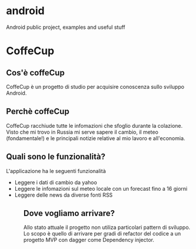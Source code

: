 android
=======

Android public project, examples and useful stuff

CoffeCup
=======
<h2> Cos'è coffeCup</h2>
CoffeCup è un progetto di studio per acquisire conoscenza sullo sviluppo Android. 
<h2> Perchè coffeCup</h2>
CoffeCup racchiude tutte le infomazioni che sfoglio durante la colazione. Visto che mi trovo in Russia mi serve sapere il cambio, il meteo (fondamentale!) e le principali notizie relative al mio lavoro e all'economia.
<h2>Quali sono le funzionalità?</h2>
L'applicazione ha le seguenti funzionalità
<ul>
<li>Leggere i dati di cambio da yahoo</li>
<li>Leggere le infomazioni sul meteo locale con un forecast fino a 16 giorni</li>
<li>Leggere delle news da diverse fonti RSS</li>
<ul>
<h2>Dove vogliamo arrivare?</h2>
Allo stato attuale il progetto non utiliza particolari pattern di sviluppo. Lo scopo è quello di arrivare per gradi di refactor del codice a un progetto MVP con dagger come Dependency injector. 
